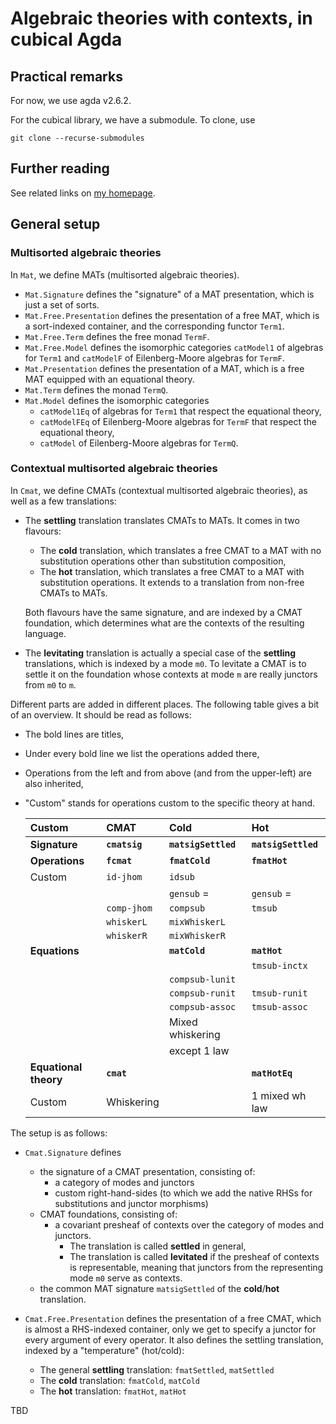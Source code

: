 # Algebraic theories with contexts, in cubical Agda

## Practical remarks

For now, we use agda v2.6.2.

For the cubical library, we have a submodule.
To clone, use

```
git clone --recurse-submodules
```

## Further reading
See related links on [my homepage](https://anuyts.github.io/).

## General setup

### Multisorted algebraic theories

In `Mat`, we define MATs (multisorted algebraic theories).

- `Mat.Signature` defines the "signature" of a MAT presentation, which is just a set of sorts.
- `Mat.Free.Presentation` defines the presentation of a free MAT, which is a sort-indexed container, and the corresponding functor `Term1`.
- `Mat.Free.Term` defines the free monad `TermF`.
- `Mat.Free.Model` defines the isomorphic categories `catModel1` of algebras for `Term1` and `catModelF` of Eilenberg-Moore algebras for `TermF`.
- `Mat.Presentation` defines the presentation of a MAT, which is a free MAT equipped with an equational theory.
- `Mat.Term` defines the monad `TermQ`.
- `Mat.Model` defines the isomorphic categories
   - `catModel1Eq` of algebras for `Term1` that respect the equational theory,
   - `catModelFEq` of Eilenberg-Moore algebras for `TermF` that respect the equational theory,
   - `catModel` of Eilenberg-Moore algebras for `TermQ`.

### Contextual multisorted algebraic theories

In `Cmat`, we define CMATs (contextual multisorted algebraic theories), as well as a few translations:

- The **settling** translation translates CMATs to MATs. It comes in two flavours:
  
   - The **cold** translation, which translates a free CMAT to a MAT with no substitution operations other than substitution composition,
   - The **hot** translation, which translates a free CMAT to a MAT with substitution operations.
     It extends to a translation from non-free CMATs to MATs.
  
  Both flavours have the same signature, and are indexed by a CMAT foundation, which determines what are the contexts of the resulting language.

- The **levitating** translation is actually a special case of the **settling** translations, which is indexed by a mode `m0`.
  To levitate a CMAT is to settle it on the foundation whose contexts at mode `m` are really junctors from `m0` to `m`.

Different parts are added in different places. The following table gives a bit of an overview. It should be read as follows:

- The bold lines are titles,

- Under every bold line we list the operations added there,

- Operations from the left and from above (and from the upper-left) are also inherited,

- "Custom" stands for operations custom to the specific theory at hand.
  
  | **Custom**            | **CMAT**      | **Cold**            | **Hot**             |
  |:--------------------- |:------------- |:------------------- |:------------------- |
  | **Signature**         | **`cmatsig`** | **`matsigSettled`** | **`matsigSettled`** |
  | **Operations**        | **`fcmat`**   | **`fmatCold`**      | **`fmatHot`**       |
  | Custom                | `id-jhom`     | `idsub`             |                     |
  |                       |               | `gensub` =          | `gensub` =          |
  |                       | `comp-jhom`   | `compsub`           | `tmsub`             |
  |                       | `whiskerL`    | `mixWhiskerL`       |                     |
  |                       | `whiskerR`    | `mixWhiskerR`       |                     |
  | **Equations**         |               | **`matCold`**       | **`matHot`**        |
  |                       |               |                     | `tmsub-inctx`       |
  |                       |               | `compsub-lunit`     |                     |
  |                       |               | `compsub-runit`     | `tmsub-runit`       |
  |                       |               | `compsub-assoc`     | `tmsub-assoc`       |
  |                       |               | Mixed whiskering    |                     |
  |                       |               | except 1 law        |                     |
  | **Equational theory** | **`cmat`**    |                     | **`matHotEq`**      |
  | Custom                | Whiskering    |                     | 1 mixed wh law      |

The setup is as follows:

- `Cmat.Signature` defines 
  
   - the signature of a CMAT presentation, consisting of:
      - a category of modes and junctors
      - custom right-hand-sides (to which we add the native RHSs for substitutions and junctor morphisms)
   - CMAT foundations, consisting of:
      - a covariant presheaf of contexts over the category of modes and junctors.
         - The translation is called **settled** in general,
         - The translation is called **levitated** if the presheaf of contexts is representable, meaning that junctors from the representing mode `m0` serve as contexts.
   - the common MAT signature `matsigSettled` of the **cold**/**hot** translation.

- `Cmat.Free.Presentation` defines the presentation of a free CMAT, which is almost a RHS-indexed container, only we get to specify a junctor for every argument of every operator.
   It also defines the settling translation, indexed by a "temperature" (hot/cold):
  
   - The general **settling** translation: `fmatSettled`, `matSettled`
   - The **cold** translation: `fmatCold`, `matCold`
   - The **hot** translation: `fmatHot`, `matHot`

TBD
